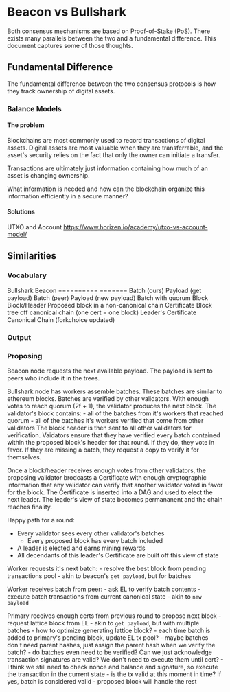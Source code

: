 # Beacon vs Bullshark
Both consensus mechanisms are based on Proof-of-Stake (PoS). There exists many parallels between the two and a fundamental difference. This document captures some of those thoughts.

## Fundamental Difference
The fundamental difference between the two consensus protocols is how they track ownership of digital assets.

### Balance Models

#### The problem
Blockchains are most commonly used to record transactions of digital assets. Digital assets are most valuable when they are transferrable, and the asset's security relies on the fact that only the owner can initiate a transfer.

Transactions are ultimately just information containing how much of an asset is changing ownership.

What information is needed and how can the blockchain organize this information efficiently in a secure manner?

#### Solutions
UTXO and Account
https://www.horizen.io/academy/utxo-vs-account-model/


## Similarities

### Vocabulary
Bullshark                   Beacon
==========                  =======
Batch (ours)                Payload (get payload)
Batch (peer)                Payload (new payload)
Batch with quorum           Block
Block/Header                Proposed block in a non-canonical chain
Certificate                 Block tree off canonical chain (one cert = one block)
Leader's Certificate        Canonical Chain (forkchoice updated)

### Output

### Proposing
Beacon node requests the next available payload. The payload is sent to peers who include it in the trees.

Bullshark node has workers assemble batches. These batches are similar to ethereum blocks. Batches are verified by other validators. With enough votes to reach quorum (2f + 1), the validator produces the next block. The validator's block contains:
    - all of the batches from it's workers that reached quorum
    - all of the batches it's workers verified that come from other validators
The block header is then sent to all other validators for verification. Vaidators ensure that they have verified every batch contained within the proposed block's header for that round. If they do, they vote in favor. If they are missing a batch, they request a copy to verify it for themselves.

Once a block/header receives enough votes from other validators, the proposing validator brodcasts a Certificate with enough cryptographic information that any validator can verify that another validator voted in favor for the block. The Certificate is inserted into a DAG and used to elect the next leader. The leader's view of state becomes permananent and the chain reaches finality.

Happy path for a round:
- Every validator sees every other validator's batches
    - Every proposed block has every batch included
- A leader is elected and earns mining rewards
- All decendants of this leader's Certificate are built off this view of state

Worker requests it's next batch:
    - resolve the best block from pending transactions pool
        - akin to beacon's `get payload`, but for batches

Worker receives batch from peer:
    - ask EL to verify batch contents
        - execute batch transactions from current canonical state
        - akin to `new payload`

Primary receives enough certs from previous round to propose next block
    - request lattice block from EL
        - akin to `get payload`, but with multiple batches
    - how to optimize generating lattice block?
        - each time batch is added to primary's pending block, update EL tx pool?
        - maybe batches don't need parent hashes, just assign the parent hash when we verify the batch?
    - do batches even need to be verified? Can we just acknowledge transaction signatures are valid? We don't need to execute them until cert?
        - I think we still need to check nonce and balance and signature, so execute the transaction in the current state
        - is the tx valid at this moment in time? If yes, batch is considered valid
            - proposed block will handle the rest
